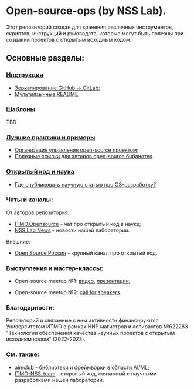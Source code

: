 # Open-source-ops (by NSS Lab).

Этот репозиторий создан для хранения различных инструментов, скриптов, инструкций и руководств, 
которые могут быть полезны при создании проектов с открытым исходным кодом.

## Основные разделы:

### [Инструкции](/tutorials)
- [Зеркалирование GitHub -> GitLab](/tutorials/mirror_repo_to_gitlab.md);
- [Мультиязычные README](/tutorials/create_multilang_readme_files.md).

### [Шаблоны](/templates)

TBD

### [Лучшие практики и примеры](/best-practices)

- [Организация управления open-source проектом](/best-practices/project-management.md);
- [Полезные ссылки для авторов open-source библиотек](/best-practices/useful_links.md).


### [Открытый код и наука](/science)

- [Где опубликовать научную статью про OS-разработку?](/science/journals.md)

### Чаты и каналы:

От авторов репозитория:

- [ITMO.Opensource](https://t.me/itmo_opensource) - чат про открытый код в науке;
- [NSS Lab News](https://t.me/NSS_group) - новости нашей лаборатории.
  
Внешние:

- [Open Source Россия](https://t.me/OpenSourceRu) - крупный канал про открытый код.

### Выступления и мастер-классы:

- Open-source meetup №1: [видео](https://aim.club/publications/scientific-open-source-meetup), 
[презентации](meetups/scios-meetup-1);

- Open-source meetup №2: [call for speakers](https://aim.club/publications/scientific-open-source-meetup-2).


### Благодарности:

Репозиторий и связанные с ним активности финансируются Университетом ИТМО в рамках НИР магистров и аспирантов №622283
"Технологии обеспечения качества научных проектов с открытым исходным кодом" (2022-2023).

### См. также:

- [aimclub](https://github.com/aimclub) - библиотеки и фреймворки в области AI/ML;
- [ITMO-NSS-team](https://github.com/ITMO-NSS-team) - открытый код, связанный с научными разработками нашей лаборатории.